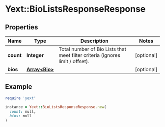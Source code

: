 # Yext::BioListsResponseResponse

## Properties

| Name | Type | Description | Notes |
| ---- | ---- | ----------- | ----- |
| **count** | **Integer** | Total number of Bio Lists that meet filter criteria (ignores limit / offset). | [optional] |
| **bios** | [**Array&lt;Bio&gt;**](Bio.md) |  | [optional] |

## Example

```ruby
require 'yext'

instance = Yext::BioListsResponseResponse.new(
  count: null,
  bios: null
)
```

